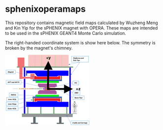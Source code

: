 # sphenixoperamaps

This repository contains magnetic field maps calculated by Wuzheng Meng and Kin Yip for the sPHENIX magnet with OPERA.  These maps are intended to be used in the sPHENIX GEANT4 Monte Carlo simulation.

The right-handed coordinate system is show here below.  The symmetry is broken by the magnet's chimney.  

![sPHENIX Coordinate System](coordinate_system.png)
